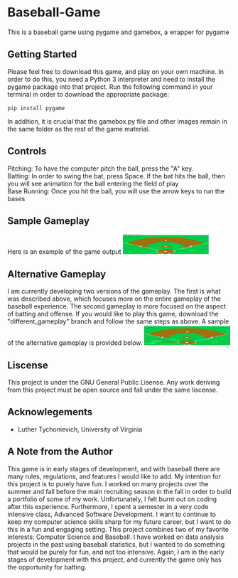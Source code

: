 # Baseball-Game
This is a baseball game using pygame and gamebox, a wrapper for pygame

## Getting Started
Please feel free to download this game, and play on your own machine. In order to do this, you need a Python 3 interpreter and need to install the pygame package into that project. Run the following command in your terminal in order to download the appropriate package:
```
pip install pygame
```
In addition, it is crucial that the gamebox.py file and other images remain in the same folder as the rest of the game material. 

## Controls
Pitching: To have the computer pitch the ball, press the "A" key. <br />
Batting: In order to swing the bat, press Space. If the bat hits the ball, then you will see animation for the ball entering the field of play <br />
Base Running: Once you hit the ball, you will use the arrow keys to run the bases

## Sample Gameplay
Here is an example of the game output
<img src="https://github.com/dgp3sy/Baseball-Game/blob/master/sample_run_screenshot.PNG" width = 193 height = 45 />

## Alternative Gameplay
I am currently developing two versions of the gameplay. The first is what was described above, which focuses more on the entire gameplay of the baseball experience. The second gameplay is more focused on the aspect of batting and offense. If you would like to play this game, download the "different_gameplay" branch and follow the same steps as above. A sample of the alternative gameplay is provided below. 
<img src="https://github.com/dgp3sy/Baseball-Game/blob/different_gameplay/alternative_play.PNG" width = 193 height = 45 />


## Liscense
This project is under the GNU General Public Lisense. Any work deriving from this project must be open source and fall under the same liscense. 

## Acknowlegements
* Luther Tychonievich, University of Virginia

## A Note from the Author
This game is in early stages of development, and with baseball there are many rules, regulations, and features I would like to add. My intention for this project is to purely have fun. I worked on many projects over the summer and fall before the main recruiting season in the fall in order to build a portfolio of some of my work. Unfortunately, I felt burnt out on coding after this experience. Furthermore, I spent a semester in a very code intensive class, Advanced Software Development. I want to continue to keep my computer science skills sharp for my future career, but I want to do this in a fun and engaging setting. This project combines two of my favorite interests: Computer Science and Baseball. I have worked on data analysis projects in the past using baseball statistics, but I wanted to do something that would be purely for fun, and not too intensive. Again, I am in the early stages of development with this project, and currently the game only has the opportunity for batting. 


